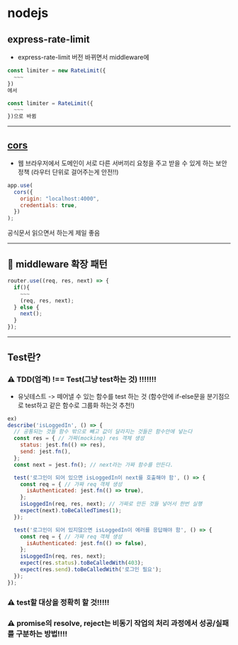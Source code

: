 # nodejs

## express-rate-limit

- express-rate-limit 버전 바뀌면서 middleware에

```js
const limiter = new RateLimit({
  ~~~
})
에서

const limiter = RateLimit({
  ~~~
})으로 바뀜
```

---

## <a href='https://www.npmjs.com/package/cors'>cors</a>

- 웹 브라우저에서 도메인이 서로 다른 서버끼리 요청을 주고 받을 수 있게 하는 보안 정책 (라우터 단위로 걸어주는게 안전!!)

```js
app.use(
  cors({
    origin: "localhost:4000",
    credentials: true,
  })
);
```

공식문서 읽으면서 하는게 제일 좋음

---

## 📓 middleware 확장 패턴

```js
router.use((req, res, next) => {
  if(){
    ~~~
    (req, res, next);
  } else {
    next();
  }
});

```

---

## Test란?

### ⚠️ TDD(엄격) !== Test(그냥 test하는 것) !!!!!!!

- 유닛테스트 -> 떼어낼 수 있는 함수를 test 하는 것 (함수안에 if-else문을 분기점으로 test하고 같은 함수로 그룹화 하는것 추천!)

```js
ex)
describe('isLoggedIn', () => {
  // 공통되는 것들 함수 밖으로 빼고 값이 달라지는 것들은 함수안에 넣는다
  const res = { // 가짜(mocking) res 객체 생성
    status: jest.fn(() => res),
    send: jest.fn(),
  };
  const next = jest.fn(); // next라는 가짜 함수를 만든다.

  test('로그인이 되어 있으면 isLoggedIn이 next를 호출해야 함', () => {
    const req = { // 가짜 req 객체 생성
      isAuthenticated: jest.fn(() => true),
    };
    isLoggedIn(req, res, next); // 가짜로 만든 것들 넣어서 한번 실행
    expect(next).toBeCalledTimes(1);
  });

  test('로그인이 되어 있지않으면 isLoggedIn이 에러를 응답해야 함', () => {
    const req = { // 가짜 req 객체 생성
      isAuthenticated: jest.fn(() => false),
    };
    isLoggedIn(req, res, next);
    expect(res.status).toBeCalledWith(403);
    expect(res.send).toBeCalledWith('로그인 필요');
  });
});
```

### ⚠️ test할 대상을 정확히 할 것!!!!!

### ⚠️ promise의 resolve, reject는 비동기 작업의 처리 과정에서 성공/실패를 구분하는 방법!!!!
